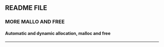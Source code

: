 ## README FILE
### MORE MALLO AND FREE
#### Automatic and dynamic allocation, malloc and free
------------------------------------------------------
